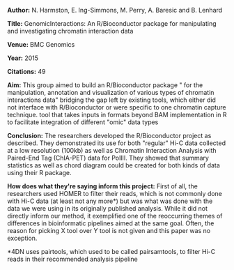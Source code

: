 **Author:** N. Harmston, E. Ing-Simmons, M. Perry, A. Baresic and B. Lenhard

**Title:** GenomicInteractions: An R/Bioconductor package for manipulating and investigating chromatin interaction data

**Venue:** BMC Genomics

**Year:** 2015

**Citations:** 49

**Aim:** 
This group aimed to build an R/Bioconductor package " for the manipulation, annotation and visualization of various types of chromatin interactions data" bridging the gap left by existing tools, which either did not interface with R/Bioconductor or were specific to one chromatin capture technique.
tool that takes inputs in formats beyond BAM
implementation in R to facilitate integration of different "omic" data types


**Conclusion:** 
The researchers developed the R/Bioconductor project as described. They demonstrated its use for both "regular" Hi-C data collected at a low resolution (100kb) as well as Chromatin Interaction Analysis with Paired-End Tag (ChIA-PET) data for PolIII. They showed that summary statistics as well as chord diagram could be created for both kinds of data using their R package.

**How does what they're saying inform this project:** 
First of all, the researchers used HOMER to filter their reads, which is not commonly done with Hi-C data (at least not any more*) but was what was done with the data we were using in its originally published analysis. While it did not directly inform our method, it exemplified one of the reoccurring themes of differences in bioinformatic pipelines aimed at the same goal. Often, the reason for picking X tool over Y tool is not given and this paper was no exception.


*4DN uses pairtools, which used to be called pairsamtools, to filter Hi-C reads in their recommended analysis pipeline
